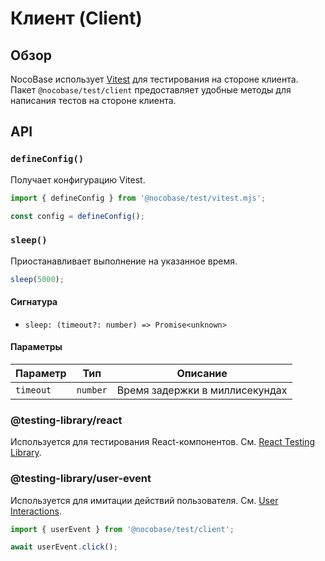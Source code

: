 # Клиент (Client)

## Обзор

NocoBase использует [Vitest](https://vitest.dev/) для тестирования на стороне клиента. Пакет `@nocobase/test/client` предоставляет удобные методы для написания тестов на стороне клиента.

## API

### `defineConfig()`

Получает конфигурацию Vitest.

```ts
import { defineConfig } from '@nocobase/test/vitest.mjs';

const config = defineConfig();
```

### `sleep()`

Приостанавливает выполнение на указанное время.

```ts
sleep(5000);
```

#### Сигнатура

- `sleep: (timeout?: number) => Promise<unknown>`

#### Параметры

| Параметр  | Тип      | Описание               |
|-----------|----------|------------------------|
| `timeout` | `number` | Время задержки в миллисекундах |

### @testing-library/react

Используется для тестирования React-компонентов. См. [React Testing Library](https://testing-library.com/docs/react-testing-library/intro).

### @testing-library/user-event

Используется для имитации действий пользователя. См. [User Interactions](https://testing-library.com/docs/user-event/intro/).

```ts
import { userEvent } from '@nocobase/test/client';

await userEvent.click();
```

